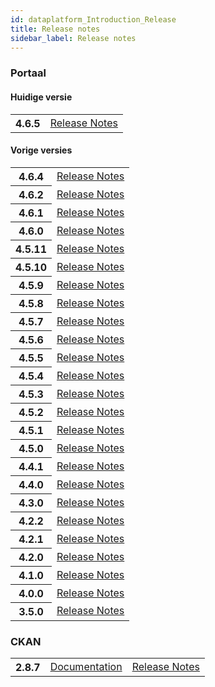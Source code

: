 ```yaml
---
id: dataplatform_Introduction_Release
title: Release notes
sidebar_label: Release notes
---
```


### Portaal

#### Huidige versie

<table class="versions">
    <tbody>
        <tr>
            <th>4.6.5</th>
            <td>
                <a href='Release_Notes_4.6.5'>Release Notes</a>
            </td>
        </tr>
    </tbody>
</table>

#### Vorige versies

<table class="versions">
    <tbody>
    <tr>
            <th>4.6.4</th>
            <td>
                <a href='Release_Notes_4.6.4'>Release Notes</a>
            </td>
        </tr>        <tr>
            <th>4.6.2</th>
            <td>
                <a href='Release_Notes_4.6.2'>Release Notes</a>
            </td>
        </tr>        <tr>
            <th>4.6.1</th>
            <td>
                <a href='Release_Notes_4.6.1'>Release Notes</a>
            </td>
        </tr>        <tr>
            <th>4.6.0</th>
            <td>
                <a href='Release_Notes_4.6.0'>Release Notes</a>
            </td>
        </tr>        <tr>
            <th>4.5.11</th>
            <td>
                <a href='Release_Notes_4.5.11'>Release Notes</a>
            </td>
        </tr>        <tr>
            <th>4.5.10</th>
            <td>
                <a href='Release_Notes_4.5.10'>Release Notes</a>
            </td>
        </tr>        <tr>
            <th>4.5.9</th>
            <td>
                <a href='Release_Notes_4.5.9'>Release Notes</a>
            </td>
        </tr>
            <tr>
            <th>4.5.8</th>
            <td>
                <a href='Release_Notes_4.5.8'>Release Notes</a>
            </td>
        </tr>
        <tr>
            <th>4.5.7</th>
            <td>
                <a href='Release_Notes_4.5.7'>Release Notes</a>
            </td>
        </tr>
        <tr>
            <th>4.5.6</th>
            <td>
                <a href='Release_Notes_4.5.6'>Release Notes</a>
            </td>
        </tr>
        <tr>
            <th>4.5.5</th>
            <td>
                <a href='Release_Notes_4.5.5'>Release Notes</a>
            </td>
        </tr>
        <tr>
            <th>4.5.4</th>
            <td>
                <a href='Release_Notes_4.5.4'>Release Notes</a>
            </td>
        </tr>
        <tr>
            <th>4.5.3</th>
            <td>
                <a href='Release_Notes_4.5.3'>Release Notes</a>
            </td>
        </tr>
        <tr>
            <th>4.5.2</th>
            <td>
                <a href='Release_Notes_4.5.2'>Release Notes</a>
            </td>
        </tr>
        <tr>
            <th>4.5.1</th>
            <td>
                <a href='Release_Notes_4.5.1'>Release Notes</a>
            </td>
        </tr>
        <tr>
            <th>4.5.0</th>
            <td>
                <a href='Release_Notes_4.5.0'>Release Notes</a>
            </td>
        </tr>
        <tr>
            <th>4.4.1</th>
            <td>
                <a href='Release_Notes_4.4.1'>Release Notes</a>
            </td>
        </tr>
        <tr>
            <th>4.4.0</th>
            <td>
                <a href='Release_Notes_4.4.0'>Release Notes</a>
            </td>
        </tr>
            <tr>
            <th>4.3.0</th>
            <td>
                <a href='Release_Notes_4.3.0'>Release Notes</a>
            </td>
        </tr>
            <tr>
            <th>4.2.2</th>
            <td>
                <a href='Release_Notes_4.2.2'>Release Notes</a>
            </td>
        </tr>
            <tr>
            <th>4.2.1</th>
            <td>
                <a href='Release_Notes_4.2.1'>Release Notes</a>
            </td>
        </tr>
            <tr>
            <th>4.2.0</th>
            <td>
                <a href='Release_Notes_4.2.0'>Release Notes</a>
            </td>
        </tr>
            <tr>
            <th>4.1.0</th>
            <td>
                <a href='Release_Notes_4.1.0'>Release Notes</a>
            </td>
        </tr>
        <tr>
            <th>4.0.0</th>
            <td>
                <a href='Release_Notes_4.0.0'>Release Notes</a>
            </td>
        </tr>
                <tr>
            <th>3.5.0</th>
            <td>
                <a href='Release_Notes_3.5.0'>Release Notes</a>
            </td>
        </tr>
    </tbody>
</table>

### CKAN

<table class="versions">
    <tbody>
        <tr>
            <th>2.8.7</th>
            <td>
                <a href="https://docs.ckan.org/en/2.8/" target="_blank">Documentation</a>
            </td>
            <td>
                <a href="https://docs.ckan.org/en/2.8/changelog.html#v-2-8-7-2021-02-10" target="_blank">Release Notes</a>
            </td>
        </tr>
    </tbody>
</table>

<!-- ### CKAN-Civity
<table class="versions">
    <tbody>
        <tr>
            <th>2.0.0</th>
            <td>
                <a href="#">Release Notes</a>
            </td>
        </tr>
    </tbody>
</table>

#### Dataplatform API
<table class="versions">
    <tbody>
        <tr>
            <th>2.4.0</th>
            <td>
                <a href="https://dev.dataplatform.nl/swagger/DataplatformAPI_2_4.html#!/default/get_media_media_id" target="_blank">API Calls Library</a>
            </td>
            <td>
                <a href="https://gitlab.onetrail.net/Civity/DataplatformAPI/DataplatformAPI2/tree/master" target="_blank">Release Notes</a> (login nodig)
            </td>
        </tr>
    </tbody>
</table> -->
